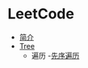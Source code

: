 # LeetCode
* [简介](README.md)
* [Tree](./Tree/README.md)
    - 遍历
        -[先序遍历](./Tree/preorderTraversal.md)

